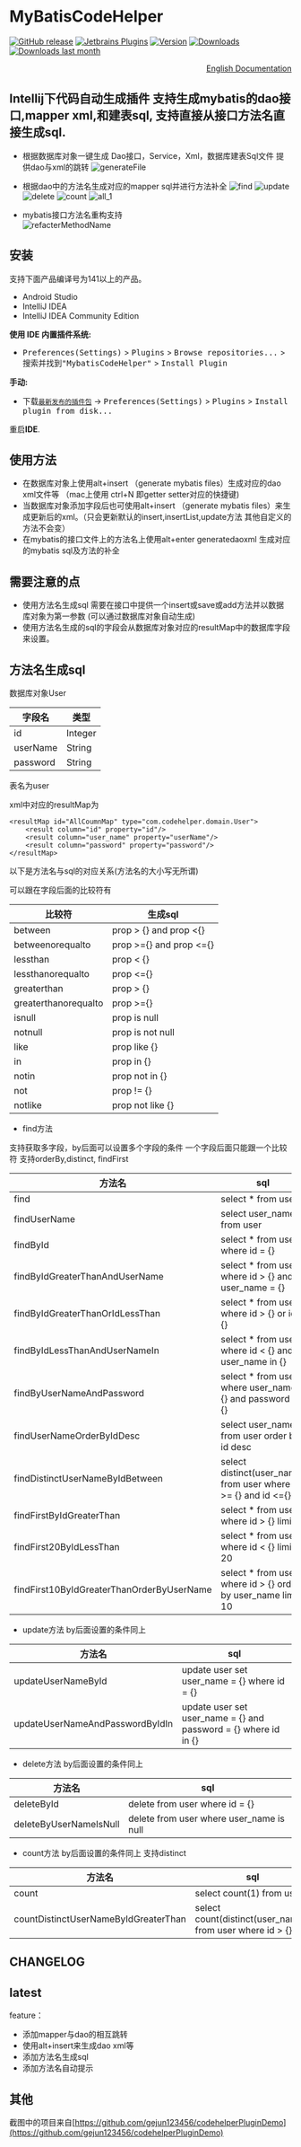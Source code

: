 MyBatisCodeHelper 
=================
[![GitHub release][release-img]][latest-release] [![Jetbrains Plugins][plugin-img]][plugin] [![Version](http://phpstorm.espend.de/badge/9445/version)][plugin]
[![Downloads](http://phpstorm.espend.de/badge/9445/downloads)][plugin]
[![Downloads last month](http://phpstorm.espend.de/badge/9445/last-month)][plugin]
<div align="right">
<a href="README-EN.md">English Documentation</a>
</div>

Intellij下代码自动生成插件 支持生成mybatis的dao接口,mapper xml,和建表sql, 支持直接从接口方法名直接生成sql.
-----------------------------------------------------------------------
- 根据数据库对象一键生成 Dao接口，Service，Xml，数据库建表Sql文件  提供dao与xml的跳转
![generateFile](https://raw.githubusercontent.com/gejun123456/MyBatisCodeHelper/master/screenshot/generateFiles.gif)  


- 根据dao中的方法名生成对应的mapper sql并进行方法补全 
![find](https://raw.githubusercontent.com/gejun123456/MyBatisCodeHelper/master/screenshot/find.gif)
![update](https://raw.githubusercontent.com/gejun123456/MyBatisCodeHelper/master/screenshot/update.gif)
![delete](https://raw.githubusercontent.com/gejun123456/MyBatisCodeHelper/master/screenshot/delete.gif)
![count](https://raw.githubusercontent.com/gejun123456/MyBatisCodeHelper/master/screenshot/count.gif)
![all_1](https://raw.githubusercontent.com/gejun123456/MyBatisCodeHelper/master/screenshot/all_1.gif)

- mybatis接口方法名重构支持  
![refacterMethodName](https://raw.githubusercontent.com/gejun123456/MyBatisCodeHelper/master/screenshot/refactor_method_name.gif)  



安装
----

支持下面产品编译号为141以上的产品。

- Android Studio
- IntelliJ IDEA
- IntelliJ IDEA Community Edition


**使用 IDE 内置插件系统:**
- <kbd>Preferences(Settings)</kbd> > <kbd>Plugins</kbd> > <kbd>Browse repositories...</kbd> > <kbd>搜索并找到"MybatisCodeHelper"</kbd> > <kbd>Install Plugin</kbd>

**手动:**
- 下载[`最新发布的插件包`][latest-release] -> <kbd>Preferences(Settings)</kbd> > <kbd>Plugins</kbd> > <kbd>Install plugin from disk...</kbd>

重启**IDE**.

使用方法
--------------------------------------------------------------------------
- 在数据库对象上使用alt+insert （generate mybatis files）生成对应的dao xml文件等 （mac上使用 ctrl+N 即getter setter对应的快捷键)
- 当数据库对象添加字段后也可使用alt+insert （generate mybatis files）来生成更新后的xml。（只会更新默认的insert,insertList,update方法 其他自定义的方法不会变）
- 在mybatis的接口文件上的方法名上使用alt+enter generatedaoxml 生成对应的mybatis sql及方法的补全  


需要注意的点
-----------------------------------------------------------------------------

- 使用方法名生成sql 需要在接口中提供一个insert或save或add方法并以数据库对象为第一参数 (可以通过数据库对象自动生成) 
- 使用方法名生成的sql的字段会从数据库对象对应的resultMap中的数据库字段来设置。


方法名生成sql
-----------------------------------------------------------------------------------------
数据库对象User  

字段名  | 类型
-----   | ------
id      | Integer
userName | String
password | String  

表名为user  

xml中对应的resultMap为

	<resultMap id="AllCoumnMap" type="com.codehelper.domain.User">
	    <result column="id" property="id"/>
	    <result column="user_name" property="userName"/>
	    <result column="password" property="password"/>
	</resultMap>


以下是方法名与sql的对应关系(方法名的大小写无所谓)   


可以跟在字段后面的比较符有 

比较符  | 生成sql                  
------- | --------
between |  prop > {} and prop <{}
betweenorequalto | prop >={} and prop <={}
lessthan  | prop < {}
lessthanorequalto | prop <={}
greaterthan | prop > {}
greaterthanorequalto | prop >={}
isnull | prop is null
notnull | prop is not null
like   | prop like {}
in     | prop in {}
notin  | prop not in {}
not    | prop != {}
notlike | prop not like {}

- find方法  

支持获取多字段，by后面可以设置多个字段的条件 一个字段后面只能跟一个比较符
支持orderBy,distinct, findFirst

方法名       |  sql  
-----------  |  --------------
find         | select * from user
findUserName | select user_name from user
findById	| select * from user where id = {}
findByIdGreaterThanAndUserName | select * from user where id > {} and user_name = {}  
findByIdGreaterThanOrIdLessThan | select * from user where id > {} or id < {}
findByIdLessThanAndUserNameIn  | select * from user where id < {} and user_name in {}
findByUserNameAndPassword      | select * from user where user_name = {} and password = {}
findUserNameOrderByIdDesc   | select user_name from user order by id desc
findDistinctUserNameByIdBetween | select distinct(user_name) from user where id >= {} and id <={} 
findFirstByIdGreaterThan | select * from user where id > {} limit 1
findFirst20ByIdLessThan  | select * from user where id < {} limit 20  
findFirst10ByIdGreaterThanOrderByUserName  | select * from user where id > {} order by user_name limit 10

- update方法 by后面设置的条件同上  

方法名     | sql
---------- |  -------
updateUserNameById | update user set user_name = {} where id = {}
updateUserNameAndPasswordByIdIn  | update user set user_name = {} and password = {} where id in {}

- delete方法
by后面设置的条件同上  

方法名  |  sql
------- | ---------
deleteById | delete from user where id = {}
deleteByUserNameIsNull  | delete from user where user_name is null

- count方法
by后面设置的条件同上 支持distinct  

方法名  | sql
------- | ----------
count   | select count(1) from user
countDistinctUserNameByIdGreaterThan | select count(distinct(user_name)) from user where id > {}



CHANGELOG
------------------------------------------------
## latest

feature： 
- 添加mapper与dao的相互跳转
- 使用alt+insert来生成dao xml等
- 添加方法名生成sql
- 添加方法名自动提示

其他
----------------------------------
截图中的项目来自[https://github.com/gejun123456/codehelperPluginDemo](https://github.com/gejun123456/codehelperPluginDemo)  


[release-img]: https://img.shields.io/github/release/gejun123456/MyBatisCodeHelper.svg
[latest-release]: https://github.com/gejun123456/MyBatisCodeHelper/releases/latest
[badge-gitter-img]: https://img.shields.io/gitter/room/gejun123456/MyBatisCodeHelper.svg
[badge-gitter]: https://gitter.im/codehelper-generator/Lobby
[plugin-img]: https://img.shields.io/badge/plugin-9445-orange.svg
[plugin]: https://plugins.jetbrains.com/plugin/9445

<!--[![License](https://img.shields.io/badge/license-Apache%202-4EB1BA.svg)](https://www.apache.org/licenses/LICENSE-2.0.html)-->

